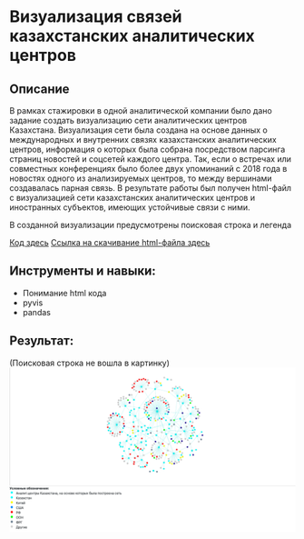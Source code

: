# Визуализация связей казахстанских аналитических центров

## Описание
В рамках стажировки в одной аналитической компании было дано задание создать визуализацию сети аналитических центров Казахстана. Визуализация сети была создана на основе данных о международных и внутренних связях казахстанских аналитических центров, информация о которых была собрана посредством парсинга страниц новостей и соцсетей каждого центра. Так, если о встречах или совместных конференциях было более двух упоминаний с 2018 года в новостях одного из анализируемых центров, то между вершинами создавалась парная связь. В результате работы был получен html-файл с визуализацией сети казахстанских аналитических центров и иностранных субъектов, имеющих устойчивые связи с ними.

В созданной визуализации предусмотрены поисковая строка и легенда

[Код здесь](build_graph.py)
[Cсылка на скачивание html-файла здесь](Kazakhstan.html/download)

## Инструменты и навыки:
- Понимание html кода
- pyvis
- pandas

## Результат: 
(Поисковая строка не вошла в картинку)
![Иллюстрация к проекту](image.png)

